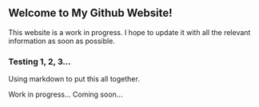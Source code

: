 ## Welcome to My Github Website!

This website is a work in progress. I hope to update it with all the relevant information as soon as possible.

### Testing 1, 2, 3...

Using markdown to put this all together.

Work in progress...
Coming soon...
